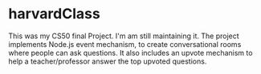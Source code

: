 harvardClass
============

This was my CS50 final Project. I'm am still maintaining it. The project implements Node.js event mechanism, to create conversational rooms where people can ask questions. It also includes an upvote mechanism to help a teacher/professor answer the top upvoted questions.
